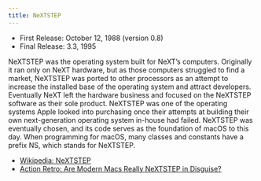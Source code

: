 ```yaml
---
title: NeXTSTEP
---
```


- First Release: October 12, 1988 (version 0.8)
- Final Release: 3.3, 1995

NeXTSTEP was the operating system built for NeXT’s computers. Originally it ran only on NeXT hardware, but as those computers struggled to find a market, NeXTSTEP was ported to other processors as an attempt to increase the installed base of the operating system and attract developers. Eventually NeXT left the hardware business and focused on the NeXTSTEP software as their sole product. NeXTSTEP was one of the operating systems Apple looked into purchasing once their attempts at building their own next-generation operating system in-house had failed. NeXTSTEP was eventually chosen, and its code serves as the foundation of macOS to this day. When programming for macOS, many classes and constants have a prefix NS, which stands for NeXTSTEP.

- [Wikipedia: NeXTSTEP](https://en.wikipedia.org/wiki/NeXTSTEP)
- [Action Retro: Are Modern Macs Really NeXTSTEP in Disguise?](https://youtu.be/HyitnJQRvu0)
